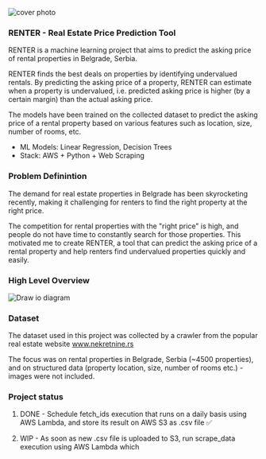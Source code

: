 ![cover photo](https://www.firstpost.com/wp-content/uploads/2022/07/shutterstock_1499350838-1-scaled-1.jpg)

### RENTER - Real Estate Price Prediction Tool

RENTER is a machine learning project that aims to predict the asking price of rental properties in Belgrade, Serbia.

RENTER finds the best deals on properties by identifying undervalued rentals. By predicting the asking price of a property, RENTER can estimate when a property is undervalued, i.e. predicted asking price is higher (by a certain margin) than the actual asking price.

The models have been trained on the collected dataset to predict the asking price of a rental property based on various features such as location, size, number of rooms, etc.

- ML Models: Linear Regression, Decision Trees
- Stack: AWS + Python + Web Scraping

### Problem Definintion

The demand for real estate properties in Belgrade has been skyrocketing recently, making it challenging for renters to find the right property at the right price.

The competition for rental properties with the "right price" is high, and people do not have time to constantly search for those properties. This motivated me to create RENTER, a tool that can predict the asking price of a rental property and help renters find undervalued properties quickly and easily.

### High Level Overview

![Draw io diagram](https://i.postimg.cc/vZbkJxHg/draw-io-diagram.png)

### Dataset

The dataset used in this project was collected by a crawler from the popular real estate website www.nekretnine.rs

The focus was on rental properties in Belgrade, Serbia (~4500 properties), and on structured data (property location, size, number of rooms etc.) - images were not included.

### Project status

1. DONE - Schedule fetch_ids execution that runs on a daily basis using AWS Lambda, and store its result on AWS S3 as .csv file ✅

2. WIP - As soon as new .csv file is uploaded to S3, run scrape_data execution using AWS Lambda which
